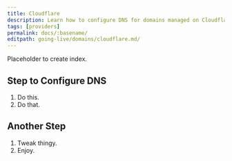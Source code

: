 ```yaml
---
title: Cloudflare
description: Learn how to configure DNS for domains managed on Cloudflare.
tags: [providers]
permalink: docs/:basename/
editpath: going-live/domains/cloudflare.md/
---
```

Placeholder to create index.
## Step to Configure DNS
1. Do this.
2. Do that.

## Another Step
1. Tweak thingy.
2. Enjoy.
